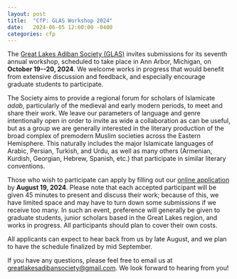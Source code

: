 ```yaml
---
layout: post
title:  "CfP: GLAS Workshop 2024"
date:   2024-06-05 12:00:00 -0400
categories: cfp
---
```


The [Great Lakes Adiban Society (GLAS)](https://greatlakesadiban.github.io/) invites submissions for its seventh annual workshop, scheduled to take place in Ann Arbor, Michigan, on **October 19--20, 2024**. We welcome works in progress that would benefit from extensive discussion and feedback, and especially encourage graduate students to participate.

The Society aims to provide a regional forum for scholars of Islamicate *adab*, particularly of the medieval and early modern periods, to meet and share their work. We leave our parameters of language and genre intentionally open in order to invite as wide a collaboration as can be useful, but as a group we are generally interested in the literary production of the broad complex of premodern Muslim societies across the Eastern Hemisphere. This naturally includes the major Islamicate languages of Arabic, Persian, Turkish, and Urdu, as well as many others (Armenian, Kurdish, Georgian, Hebrew, Spanish, etc.) that participate in similar literary conventions.

Those who wish to participate can apply by filling out our [online application](https://forms.gle/y7L9fPC5SqjNd6X37) by **August 19, 2024**. Please note that each accepted participant will be given 45 minutes to present and discuss their work; because of this, we have limited space and may have to turn down some submissions if we receive too many. In such an event, preference will generally be given to graduate students, junior scholars based in the Great Lakes region, and works in progress. All participants should plan to cover their own costs.

All applicants can expect to hear back from us by late August, and we plan to have the schedule finalized by mid September.

If you have any questions, please feel free to email us at <greatlakesadibansociety@gmail.com>. We look forward to hearing from you!
